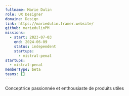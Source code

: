 ```yaml
---
fullname: Marie Dulin
role: UX Designer
domaine: Design
link: https://mariedulin.framer.website/
github: mariedulinPM
missions:
  - start: 2023-07-03
    end: 2024-06-09
    status: independent
    startups:
      - mistral-penal
startups:
  - mistral-penal
memberType: beta
teams: []
---
```

Conceptrice passionnée et enthousiaste de produits utiles